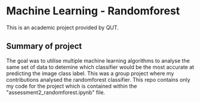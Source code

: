 # Machine Learning - Randomforest
This is an academic project provided by QUT. 

## Summary of project
The goal was to utilise multiple machine learning algorithms to analyse the same set of data to detemine which classifier would be the most accurate at predicting the image class label. 
This was a group project where my contributions analysed the randomforest classifier. 
This repo contains only my code for the project which is contained within the "assessment2_randomforest.ipynb" file.
